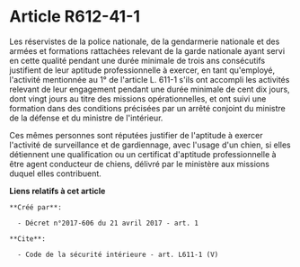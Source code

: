 # Article R612-41-1

Les réservistes de la police nationale, de la gendarmerie nationale et des armées et formations rattachées relevant de la
garde nationale ayant servi en cette qualité pendant une durée minimale de trois ans consécutifs justifient de leur aptitude
professionnelle à exercer, en tant qu'employé, l'activité mentionnée au 1° de l'article L. 611-1 s'ils ont accompli les
activités relevant de leur engagement pendant une durée minimale de cent dix jours, dont vingt jours au titre des missions
opérationnelles, et ont suivi une formation dans des conditions précisées par un arrêté conjoint du ministre de la défense et
du ministre de l'intérieur. 

Ces mêmes personnes sont réputées justifier de l'aptitude à exercer l'activité de surveillance et de gardiennage, avec
l'usage d'un chien, si elles détiennent une qualification ou un certificat d'aptitude professionnelle à être agent conducteur
de chiens, délivré par le ministère aux missions duquel elles contribuent.

**Liens relatifs à cet article**

	**Créé par**:

	  - Décret n°2017-606 du 21 avril 2017 - art. 1

	**Cite**:

	  - Code de la sécurité intérieure - art. L611-1 (V)
